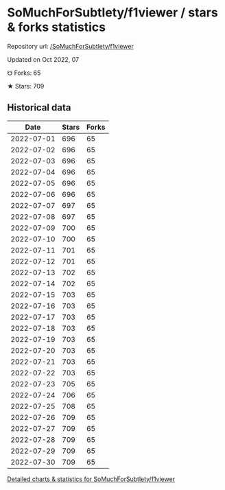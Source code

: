 # SoMuchForSubtlety/f1viewer / stars & forks statistics

Repository url: [/SoMuchForSubtlety/f1viewer](https://github.com/SoMuchForSubtlety/f1viewer)

Updated on Oct 2022, 07

☋ Forks: 65

★ Stars: 709

## Historical data
| Date | Stars | Forks |
|------|-------|-------|
| 2022-07-01 | 696 | 65 | 
| 2022-07-02 | 696 | 65 | 
| 2022-07-03 | 696 | 65 | 
| 2022-07-04 | 696 | 65 | 
| 2022-07-05 | 696 | 65 | 
| 2022-07-06 | 696 | 65 | 
| 2022-07-07 | 697 | 65 | 
| 2022-07-08 | 697 | 65 | 
| 2022-07-09 | 700 | 65 | 
| 2022-07-10 | 700 | 65 | 
| 2022-07-11 | 701 | 65 | 
| 2022-07-12 | 701 | 65 | 
| 2022-07-13 | 702 | 65 | 
| 2022-07-14 | 702 | 65 | 
| 2022-07-15 | 703 | 65 | 
| 2022-07-16 | 703 | 65 | 
| 2022-07-17 | 703 | 65 | 
| 2022-07-18 | 703 | 65 | 
| 2022-07-19 | 703 | 65 | 
| 2022-07-20 | 703 | 65 | 
| 2022-07-21 | 703 | 65 | 
| 2022-07-22 | 703 | 65 | 
| 2022-07-23 | 705 | 65 | 
| 2022-07-24 | 706 | 65 | 
| 2022-07-25 | 708 | 65 | 
| 2022-07-26 | 709 | 65 | 
| 2022-07-27 | 709 | 65 | 
| 2022-07-28 | 709 | 65 | 
| 2022-07-29 | 709 | 65 | 
| 2022-07-30 | 709 | 65 | 


[Detailed charts & statistics for SoMuchForSubtlety/f1viewer](https://reviewgithub.com/rep/SoMuchForSubtlety/f1viewer)
